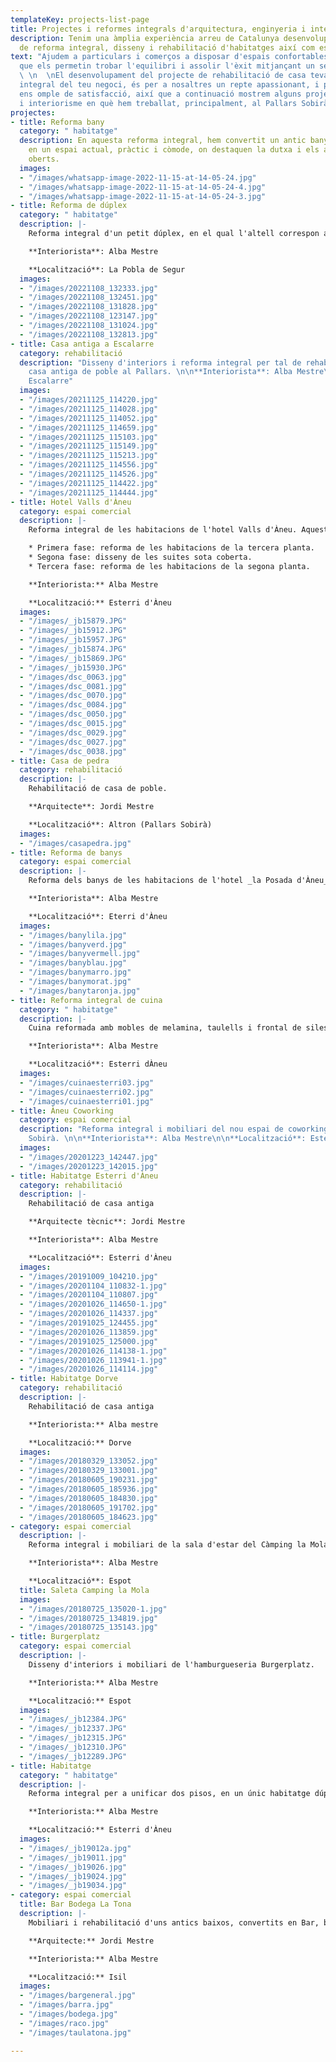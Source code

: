 ```yaml
---
templateKey: projects-list-page
title: Projectes i reformes integrals d'arquitectura, enginyeria i interiorisme
description: Tenim una àmplia experiència arreu de Catalunya desenvolupant projectes
  de reforma integral, disseny i rehabilitació d'habitatges així com espais comercials.
text: "Ajudem a particulars i comerços a disposar d'espais confortables i a mida,
  que els permetin trobar l'equilibri i assolir l'èxit mitjançant un servei integral.
  \ \n  \nEl desenvolupament del projecte de rehabilitació de casa teva o la reforma
  integral del teu negoci, és per a nosaltres un repte apassionant, i poder-ho compartir
  ens omple de satisfacció, així que a continuació mostrem alguns projectes d'arquitectura
  i interiorisme en què hem treballat, principalment, al Pallars Sobirà."
projectes:
- title: Reforma bany
  category: " habitatge"
  description: En aquesta reforma integral, hem convertit un antic bany amb banyera,
    en un espai actual, pràctic i còmode, on destaquen la dutxa i els armaris integrats
    oberts.
  images:
  - "/images/whatsapp-image-2022-11-15-at-14-05-24.jpg"
  - "/images/whatsapp-image-2022-11-15-at-14-05-24-4.jpg"
  - "/images/whatsapp-image-2022-11-15-at-14-05-24-3.jpg"
- title: Reforma de dúplex
  category: " habitatge"
  description: |-
    Reforma integral d'un petit dúplex, en el qual l'altell correspon al dormitori. El primer pis consta d'un espai obert on s'ha fet especial èmfasi en la cuina i la il·luminació.

    **Interiorista**: Alba Mestre

    **Localització**: La Pobla de Segur
  images:
  - "/images/20221108_132333.jpg"
  - "/images/20221108_132451.jpg"
  - "/images/20221108_131828.jpg"
  - "/images/20221108_123147.jpg"
  - "/images/20221108_131024.jpg"
  - "/images/20221108_132813.jpg"
- title: Casa antiga a Escalarre
  category: rehabilitació
  description: "Disseny d'interiors i reforma integral per tal de rehabilitar una
    casa antiga de poble al Pallars. \n\n**Interiorista**: Alba Mestre\n\n**Localització**:
    Escalarre"
  images:
  - "/images/20211125_114220.jpg"
  - "/images/20211125_114028.jpg"
  - "/images/20211125_114052.jpg"
  - "/images/20211125_114659.jpg"
  - "/images/20211125_115103.jpg"
  - "/images/20211125_115149.jpg"
  - "/images/20211125_115213.jpg"
  - "/images/20211125_114556.jpg"
  - "/images/20211125_114526.jpg"
  - "/images/20211125_114422.jpg"
  - "/images/20211125_114444.jpg"
- title: Hotel Valls d'Àneu
  category: espai comercial
  description: |-
    Reforma integral de les habitacions de l'hotel Valls d'Àneu. Aquest projecte d'interiorisme comercial s'ha realitzat en tres fases:

    * Primera fase: reforma de les habitacions de la tercera planta.
    * Segona fase: disseny de les suites sota coberta.
    * Tercera fase: reforma de les habitacions de la segona planta.

    **Interiorista:** Alba Mestre

    **Localització:** Esterri d'Àneu
  images:
  - "/images/_jb15879.JPG"
  - "/images/_jb15912.JPG"
  - "/images/_jb15957.JPG"
  - "/images/_jb15874.JPG"
  - "/images/_jb15869.JPG"
  - "/images/_jb15930.JPG"
  - "/images/dsc_0063.jpg"
  - "/images/dsc_0081.jpg"
  - "/images/dsc_0070.jpg"
  - "/images/dsc_0084.jpg"
  - "/images/dsc_0050.jpg"
  - "/images/dsc_0015.jpg"
  - "/images/dsc_0029.jpg"
  - "/images/dsc_0027.jpg"
  - "/images/dsc_0038.jpg"
- title: Casa de pedra
  category: rehabilitació
  description: |-
    Rehabilitació de casa de poble.

    **Arquitecte**: Jordi Mestre

    **Localització**: Altron (Pallars Sobirà)
  images:
  - "/images/casapedra.jpg"
- title: Reforma de banys
  category: espai comercial
  description: |-
    Reforma dels banys de les habitacions de l'hotel _la Posada d'Àneu_, amb aplicació de microciment de colors, diferents en cada bany.

    **Interiorista**: Alba Mestre

    **Localització**: Eterri d'Àneu
  images:
  - "/images/banylila.jpg"
  - "/images/banyverd.jpg"
  - "/images/banyvermell.jpg"
  - "/images/banyblau.jpg"
  - "/images/banymarro.jpg"
  - "/images/banymorat.jpg"
  - "/images/banytaronja.jpg"
- title: Reforma integral de cuina
  category: " habitatge"
  description: |-
    Cuina reformada amb mobles de melamina, taulells i frontal de silestone, barra lateral, electrodomèstics integrats i terra vinílic amb aparença de fusta.

    **Interiorista**: Alba Mestre

    **Localització**: Esterri dÀneu
  images:
  - "/images/cuinaesterri03.jpg"
  - "/images/cuinaesterri02.jpg"
  - "/images/cuinaesterri01.jpg"
- title: Àneu Coworking
  category: espai comercial
  description: "Reforma integral i mobiliari del nou espai de coworking del Pallars
    Sobirà. \n\n**Interiorista**: Alba Mestre\n\n**Localització**: Esterri d'Àneu"
  images:
  - "/images/20201223_142447.jpg"
  - "/images/20201223_142015.jpg"
- title: Habitatge Esterri d'Àneu
  category: rehabilitació
  description: |-
    Rehabilitació de casa antiga

    **Arquitecte tècnic**: Jordi Mestre

    **Interiorista**: Alba Mestre

    **Localització**: Esterri d'Àneu
  images:
  - "/images/20191009_104210.jpg"
  - "/images/20201104_110832-1.jpg"
  - "/images/20201104_110807.jpg"
  - "/images/20201026_114650-1.jpg"
  - "/images/20201026_114337.jpg"
  - "/images/20191025_124455.jpg"
  - "/images/20201026_113859.jpg"
  - "/images/20191025_125000.jpg"
  - "/images/20201026_114138-1.jpg"
  - "/images/20201026_113941-1.jpg"
  - "/images/20201026_114114.jpg"
- title: Habitatge Dorve
  category: rehabilitació
  description: |-
    Rehabilitació de casa antiga

    **Interiorista:** Alba mestre

    **Localització:** Dorve
  images:
  - "/images/20180329_133052.jpg"
  - "/images/20180329_133001.jpg"
  - "/images/20180605_190231.jpg"
  - "/images/20180605_185936.jpg"
  - "/images/20180605_184830.jpg"
  - "/images/20180605_191702.jpg"
  - "/images/20180605_184623.jpg"
- category: espai comercial
  description: |-
    Reforma integral i mobiliari de la sala d'estar del Càmping la Mola.

    **Interiorista**: Alba Mestre

    **Localització**: Espot
  title: Saleta Camping la Mola
  images:
  - "/images/20180725_135020-1.jpg"
  - "/images/20180725_134819.jpg"
  - "/images/20180725_135143.jpg"
- title: Burgerplatz
  category: espai comercial
  description: |-
    Disseny d'interiors i mobiliari de l'hamburgueseria Burgerplatz.

    **Interiorista:** Alba Mestre

    **Localització:** Espot
  images:
  - "/images/_jb12384.JPG"
  - "/images/_jb12337.JPG"
  - "/images/_jb12315.JPG"
  - "/images/_jb12310.JPG"
  - "/images/_jb12289.JPG"
- title: Habitatge
  category: " habitatge"
  description: |-
    Reforma integral per a unificar dos pisos, en un únic habitatge dúplex.

    **Interiorista:** Alba Mestre

    **Localització:** Esterri d'Àneu
  images:
  - "/images/_jb19012a.jpg"
  - "/images/_jb19011.jpg"
  - "/images/_jb19026.jpg"
  - "/images/_jb19024.jpg"
  - "/images/_jb19034.jpg"
- category: espai comercial
  title: Bar Bodega La Tona
  description: |-
    Mobiliari i rehabilitació d'uns antics baixos, convertits en Bar, bodega i restaurant.

    **Arquitecte:** Jordi Mestre

    **Interiorista:** Alba Mestre

    **Localització:** Isil
  images:
  - "/images/bargeneral.jpg"
  - "/images/barra.jpg"
  - "/images/bodega.jpg"
  - "/images/raco.jpg"
  - "/images/taulatona.jpg"

---
```

